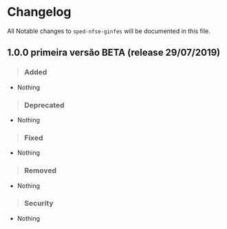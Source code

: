 # Changelog

All Notable changes to `sped-nfse-ginfes` will be documented in this file.


## 1.0.0 primeira versão BETA (release 29/07/2019)

>### Added
- Nothing

>### Deprecated
- Nothing

>### Fixed
- Nothing

>### Removed
- Nothing

>### Security
- Nothing
